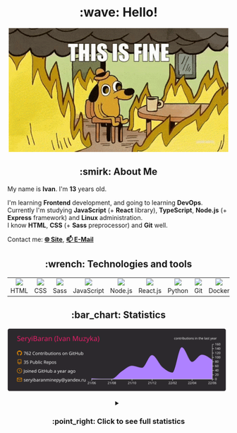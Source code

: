 <h1 align="center">:wave: Hello!</h1>

<p align="center"><img src="images/this-is-fine.gif" /></p>

<h2 align="center">:smirk: About Me</h2>

My name is **Ivan**. I'm **13** years old.

I'm learning **Frontend** development, and going to learning **DevOps**.  
Currently I'm studying **JavaScript** (+ **React** library), **TypeScript**, **Node.js** (+ **Express** framework) and **Linux** administration.  
I know **HTML**, **CSS** (+ **Sass** preprocessor) and **Git** well.  

Contact me: [**:globe_with_meridians: Site**](https://seryibaran.github.io), [**:mailbox: E-Mail**](mailto:seryibaranminepy@yandex.ru)

<h2 align="center">:wrench: Technologies and tools</h2>
<table style="border-size:0px" align="center">
  <tr>
    <td style="border: none;" width="90" align="center"><a href="https://developer.mozilla.org/docs/Web/HTML"><img src="https://cdn.iconscout.com/icon/free/png-64/html-1175208.png"></a>HTML</td>
    <td style="border: none;" width="90" align="center"><a href="https://developer.mozilla.org/docs/Web/CSS"><img src="https://cdn.iconscout.com/icon/free/png-64/css-1175237.png"></a>CSS</td>
    <td style="border: none;" width="90" align="center"><a href="https://sass-lang.com/"><img src="https://cdn.iconscout.com/icon/free/png-64/sass-226054.png"></a>Sass</td>
    <td style="border: none;" width="90" align="center"><a href="https://developer.mozilla.org/docs/Web/JavaScript"><img src="https://cdn.iconscout.com/icon/free/png-64/js-3029998.png"></a>JavaScript</td>
    <td style="border: none;" width="90" align="center"><a href="https://nodejs.org"><img src="https://cdn.iconscout.com/icon/free/png-64/node-js-1174925.png"></a>Node.js</td>
    <td style="border: none;" width="90" align="center"><a href="https://reactjs.org/"><img src="https://cdn.iconscout.com/icon/free/png-64/react-282599.png"></a>React.js</td>
    <td style="border: none;" width="90" align="center"><a href="https://www.python.org/"><img src="https://cdn.iconscout.com/icon/free/png-64/python-2-226051.png"></a>Python</td>
    <td style="border: none;" width="90" align="center"><a href="https://git-scm.com/"><img src="https://cdn.iconscout.com/icon/free/png-64/git-225996.png"></a>Git</td>
    <td style="border: none;" width="90" align="center"><a href="https://www.docker.com/"><img src="https://cdn.iconscout.com/icon/free/png-64/docker-2944835.png"></a>Docker</td>
    <td style="border: none;" width="90" align="center"><a href="https://www.kernel.org/"><img src="https://cdn.iconscout.com/icon/free/png-64/linux-1174928.png"></a>Linux</td>
  </tr>
</table>

<h2 align="center">:bar_chart: Statistics</h2>

<p align="center"><img src="https://raw.githubusercontent.com/SeryiBaran/seryibaran/master/profile-summary-card-output/monokai/0-profile-details.svg" /></p>

<details>
  <summary align="center"><h3>:point_right: <b>Click to see full statistics</b></h3></summary>

<!--START_SECTION:waka-->
![Code Time](http://img.shields.io/badge/Code%20Time-24%20hrs%2057%20mins-blue)

![Profile Views](http://img.shields.io/badge/Profile%20Views-0-blue)

**🐱 My GitHub Data** 

> 🏆 505 Contributions in the Year 2022
 > 
> 📦 262.1 kB Used in GitHub's Storage 
 > 
> 🚫 Not Opted to Hire
 > 
> 📜 40 Public Repositories 
 > 
> 🔑 1 Private Repository 
 > 
**I'm an Early 🐤** 

```text
🌞 Morning    122 commits    █████░░░░░░░░░░░░░░░░░░░░   19.97% 
🌆 Daytime    343 commits    ██████████████░░░░░░░░░░░   56.14% 
🌃 Evening    146 commits    ██████░░░░░░░░░░░░░░░░░░░   23.9% 
🌙 Night      0 commits      ░░░░░░░░░░░░░░░░░░░░░░░░░   0.0%

```
📅 **I'm Most Productive on Wednesday** 

```text
Monday       84 commits     ███░░░░░░░░░░░░░░░░░░░░░░   13.75% 
Tuesday      68 commits     ██░░░░░░░░░░░░░░░░░░░░░░░   11.13% 
Wednesday    124 commits    █████░░░░░░░░░░░░░░░░░░░░   20.29% 
Thursday     69 commits     ██░░░░░░░░░░░░░░░░░░░░░░░   11.29% 
Friday       106 commits    ████░░░░░░░░░░░░░░░░░░░░░   17.35% 
Saturday     88 commits     ███░░░░░░░░░░░░░░░░░░░░░░   14.4% 
Sunday       72 commits     ███░░░░░░░░░░░░░░░░░░░░░░   11.78%

```


📊 **This Week I Spent My Time On** 

```text
⌚︎ Time Zone: Europe/Moscow

💬 Programming Languages: 
JavaScript               3 hrs 1 min         █████████░░░░░░░░░░░░░░░░   37.63% 
TypeScript               2 hrs 54 mins       █████████░░░░░░░░░░░░░░░░   36.19% 
Markdown                 57 mins             ███░░░░░░░░░░░░░░░░░░░░░░   11.83% 
JSON                     20 mins             █░░░░░░░░░░░░░░░░░░░░░░░░   4.18% 
HTML                     18 mins             █░░░░░░░░░░░░░░░░░░░░░░░░   3.77%

🔥 Editors: 
Sublime Text             7 hrs 11 mins       ██████████████████████░░░   89.42% 
VS Code                  41 mins             ██░░░░░░░░░░░░░░░░░░░░░░░   8.52% 
WebStorm                 9 mins              ░░░░░░░░░░░░░░░░░░░░░░░░░   2.06%

🐱‍💻 Projects: 
ddtReactCourse           3 hrs 23 mins       ██████████░░░░░░░░░░░░░░░   42.24% 
parser-test              1 hr 32 mins        ████░░░░░░░░░░░░░░░░░░░░░   19.26% 
jek                      50 mins             ██░░░░░░░░░░░░░░░░░░░░░░░   10.44% 
test                     23 mins             █░░░░░░░░░░░░░░░░░░░░░░░░   4.91% 
seryibaran.github.io     19 mins             █░░░░░░░░░░░░░░░░░░░░░░░░   4.13%

💻 Operating System: 
Linux                    8 hrs 2 mins        █████████████████████████   100.0%

```

**I Mostly Code in HTML** 

```text
HTML                     9 repos             ██████░░░░░░░░░░░░░░░░░░░   25.71% 
JavaScript               9 repos             ██████░░░░░░░░░░░░░░░░░░░   25.71% 
SCSS                     5 repos             ███░░░░░░░░░░░░░░░░░░░░░░   14.29% 
Python                   4 repos             ██░░░░░░░░░░░░░░░░░░░░░░░   11.43% 
CSS                      3 repos             ██░░░░░░░░░░░░░░░░░░░░░░░   8.57%

```


**Timeline**

![Chart not found](https://raw.githubusercontent.com/SeryiBaran/SeryiBaran/master/charts/bar_graph.png) 


 Last Updated on 19/06/2022 16:33:26 UTC
<!--END_SECTION:waka-->

</details>

